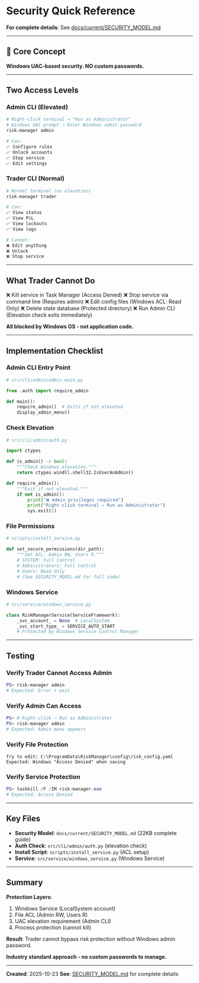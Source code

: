 # Security Quick Reference

**For complete details**: See [docs/current/SECURITY_MODEL.md](../current/SECURITY_MODEL.md)

---

## 🔐 Core Concept

**Windows UAC-based security. NO custom passwords.**

---

## Two Access Levels

### Admin CLI (Elevated)
```powershell
# Right-click terminal → "Run as Administrator"
# Windows UAC prompt → Enter Windows admin password
risk-manager admin

# Can:
✅ Configure rules
✅ Unlock accounts
✅ Stop service
✅ Edit settings
```

### Trader CLI (Normal)
```powershell
# Normal terminal (no elevation)
risk-manager trader

# Can:
✅ View status
✅ View P&L
✅ View lockouts
✅ View logs

# Cannot:
❌ Edit anything
❌ Unlock
❌ Stop service
```

---

## What Trader Cannot Do

❌ Kill service in Task Manager (Access Denied)
❌ Stop service via command line (Requires admin)
❌ Edit config files (Windows ACL: Read Only)
❌ Delete state database (Protected directory)
❌ Run Admin CLI (Elevation check exits immediately)

**All blocked by Windows OS - not application code.**

---

## Implementation Checklist

### Admin CLI Entry Point
```python
# src/cli/admin/admin_main.py

from .auth import require_admin

def main():
    require_admin()  # Exits if not elevated
    display_admin_menu()
```

### Check Elevation
```python
# src/cli/admin/auth.py

import ctypes

def is_admin() -> bool:
    """Check Windows elevation."""
    return ctypes.windll.shell32.IsUserAnAdmin()

def require_admin():
    """Exit if not elevated."""
    if not is_admin():
        print("❌ Admin privileges required")
        print("Right-click terminal → Run as Administrator")
        sys.exit(1)
```

### File Permissions
```python
# scripts/install_service.py

def set_secure_permissions(dir_path):
    """Set ACL: Admin RW, Users R."""
    # SYSTEM: Full Control
    # Administrators: Full Control
    # Users: Read Only
    # (See SECURITY_MODEL.md for full code)
```

### Windows Service
```python
# src/service/windows_service.py

class RiskManagerService(ServiceFramework):
    _svc_account_ = None  # LocalSystem
    _svc_start_type_ = SERVICE_AUTO_START
    # Protected by Windows Service Control Manager
```

---

## Testing

### Verify Trader Cannot Access Admin
```powershell
PS> risk-manager admin
# Expected: Error + exit
```

### Verify Admin Can Access
```powershell
PS> # Right-click → Run as Administrator
PS> risk-manager admin
# Expected: Admin menu appears
```

### Verify File Protection
```
Try to edit: C:\ProgramData\RiskManager\config\risk_config.yaml
Expected: Windows "Access Denied" when saving
```

### Verify Service Protection
```powershell
PS> taskkill /F /IM risk-manager.exe
# Expected: Access Denied
```

---

## Key Files

- **Security Model**: `docs/current/SECURITY_MODEL.md` (22KB complete guide)
- **Auth Check**: `src/cli/admin/auth.py` (elevation check)
- **Install Script**: `scripts/install_service.py` (ACL setup)
- **Service**: `src/service/windows_service.py` (Windows Service)

---

## Summary

**Protection Layers**:
1. Windows Service (LocalSystem account)
2. File ACL (Admin RW, Users R)
3. UAC elevation requirement (Admin CLI)
4. Process protection (cannot kill)

**Result**: Trader cannot bypass risk protection without Windows admin password.

**Industry standard approach - no custom passwords to manage.**

---

**Created**: 2025-10-23
**See**: [SECURITY_MODEL.md](../current/SECURITY_MODEL.md) for complete details
